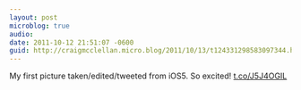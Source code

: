 ```yaml
---
layout: post
microblog: true
audio: 
date: 2011-10-12 21:51:07 -0600
guid: http://craigmcclellan.micro.blog/2011/10/13/t124331298583097344.html
---
```

My first picture taken/edited/tweeted from iOS5. So excited! [t.co/J5J4OGIL](http://t.co/J5J4OGIL)
